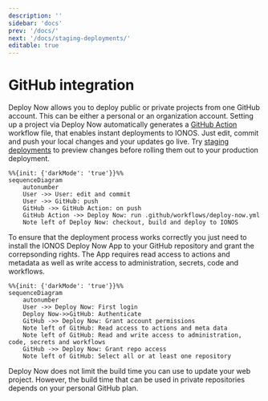 ```yaml
---
description: ''
sidebar: 'docs'
prev: '/docs/'
next: '/docs/staging-deployments/'
editable: true
---
```


# GitHub integration

Deploy Now allows you to deploy public or private projects from one GitHub account. This can be either a personal or an organization account. Setting up a project via Deploy Now automatically generates a [GitHub Action](https://github.com/features/actions) workflow file, that enables instant deployments to IONOS. Just edit, commit and push your local changes and your updates go live. Try [staging deployments](/docs/staging-deployments/) to preview changes before rolling them out to your production deployment.

~~~mermaid
%%{init: {'darkMode': 'true'}}%%
sequenceDiagram
    autonumber
    User ->> User: edit and commit
    User ->> GitHub: push
    GitHub ->> GitHub Action: on push
    GitHub Action ->> Deploy Now: run .github/workflows/deploy-now.yml 
    Note left of Deploy Now: checkout, build and deploy to IONOS
~~~

<!-- ![Deploy Now git integration](/git-integration.svg) -->
To ensure that the deployment process works correctly you just need to install the IONOS Deploy Now App to your GitHub repository and grant the correpsonding rights. The App requires read access to actions and metadata as well as write access to administration, secrets, code and workflows.

~~~mermaid
%%{init: {'darkMode': 'true'}}%%
sequenceDiagram
    autonumber
    User ->> Deploy Now: First login
    Deploy Now->>GitHub: Authenticate
    GitHub ->> Deploy Now: Grant account permissions
    Note left of GitHub: Read access to actions and meta data
    Note left of GitHub: Read and write access to administration, code, secrets and workflows
    GitHub ->> Deploy Now: Grant repo access
    Note left of GitHub: Select all or at least one repository
~~~

<!-- ![IONOS Deploy Now App](/github-app.png) -->
Deploy Now does not limit the build time you can use to update your web project. However, the build time that can be used in private repositories depends on your personal GitHub plan.
